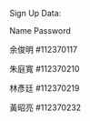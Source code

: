 Sign Up Data:

  Name   Password
  
  余俊明 #112370117
  
  朱庭寬 #112370210
  
  林彥廷 #112370219
  
  黃昭亮 #112370232
